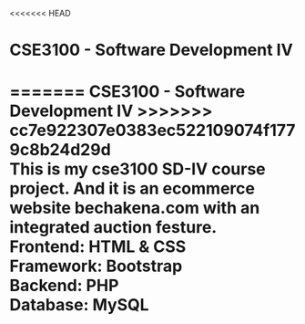<<<<<<< HEAD
<h1>CSE3100 - Software Development IV<h1>
=======
<b>CSE3100 - Software Development IV<b>
>>>>>>> cc7e922307e0383ec522109074f1779c8b24d29d
<br>
This is my cse3100 SD-IV course project. And it is an ecommerce website bechakena.com with an integrated auction festure.
<br>
Frontend: HTML & CSS
<br>
Framework: Bootstrap
<br>
Backend: PHP
<br>
Database: MySQL
